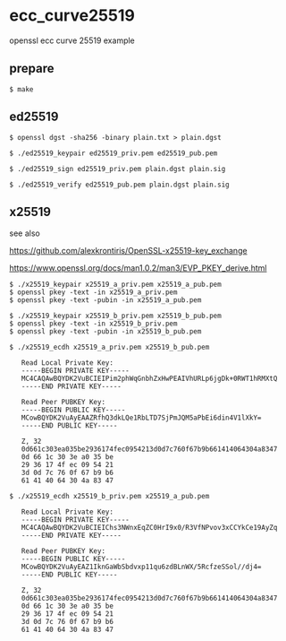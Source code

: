 # ecc_curve25519

openssl ecc curve 25519 example

## prepare

    $ make

## ed25519

    $ openssl dgst -sha256 -binary plain.txt > plain.dgst

    $ ./ed25519_keypair ed25519_priv.pem ed25519_pub.pem

    $ ./ed25519_sign ed25519_priv.pem plain.dgst plain.sig
   
    $ ./ed25519_verify ed25519_pub.pem plain.dgst plain.sig    

## x25519

see also 

https://github.com/alexkrontiris/OpenSSL-x25519-key_exchange

https://www.openssl.org/docs/man1.0.2/man3/EVP_PKEY_derive.html

    $ ./x25519_keypair x25519_a_priv.pem x25519_a_pub.pem
    $ openssl pkey -text -in x25519_a_priv.pem
    $ openssl pkey -text -pubin -in x25519_a_pub.pem
    
    $ ./x25519_keypair x25519_b_priv.pem x25519_b_pub.pem
    $ openssl pkey -text -in x25519_b_priv.pem
    $ openssl pkey -text -pubin -in x25519_b_pub.pem
    
    $ ./x25519_ecdh x25519_a_priv.pem x25519_b_pub.pem

       Read Local Private Key:
       -----BEGIN PRIVATE KEY-----
       MC4CAQAwBQYDK2VuBCIEIPim2phWqGnbhZxHwPEAIVhURLp6jgDk+0RWT1hRMXtQ
       -----END PRIVATE KEY-----

       Read Peer PUBKEY Key:
       -----BEGIN PUBLIC KEY-----
       MCowBQYDK2VuAyEAAZRfhQ3dkLQe1RbLTD7SjPmJQM5aPbEi6din4V1lXkY=
       -----END PUBLIC KEY-----

       Z, 32
       0d661c303ea035be2936174fec0954213d0d7c760f67b9b661414064304a8347
       0d 66 1c 30 3e a0 35 be 
       29 36 17 4f ec 09 54 21 
       3d 0d 7c 76 0f 67 b9 b6 
       61 41 40 64 30 4a 83 47 

    $ ./x25519_ecdh x25519_b_priv.pem x25519_a_pub.pem

       Read Local Private Key:
       -----BEGIN PRIVATE KEY-----
       MC4CAQAwBQYDK2VuBCIEIChs3NWnxEqZC0HrI9x0/R3VfNPvov3xCCYkCe19AyZq
       -----END PRIVATE KEY-----

       Read Peer PUBKEY Key:
       -----BEGIN PUBLIC KEY-----
       MCowBQYDK2VuAyEAZ1IknGaWbSbdvxp11qu6zdBLnWX/5RcfzeSSol//dj4=
       -----END PUBLIC KEY-----

       Z, 32
       0d661c303ea035be2936174fec0954213d0d7c760f67b9b661414064304a8347
       0d 66 1c 30 3e a0 35 be 
       29 36 17 4f ec 09 54 21 
       3d 0d 7c 76 0f 67 b9 b6 
       61 41 40 64 30 4a 83 47 

